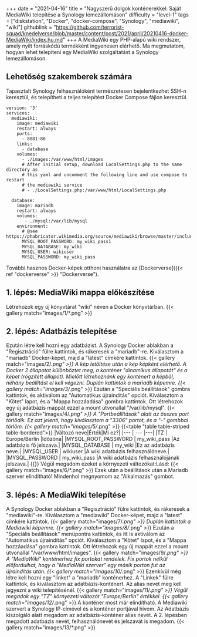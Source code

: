 +++
date = "2021-04-16"
title = "Nagyszerű dolgok konténerekkel: Saját MediaWiki telepítése a Synology lemezállomáson"
difficulty = "level-1"
tags = ["diskstation", "Docker", "docker-compose", "Synology", "mediawiki", "wiki"]
githublink = "https://github.com/terrorist-squad/knedelverse/blob/master/content/post/2021/april/20210416-docker-MediaWiki/index.hu.md"
+++
A MediaWiki egy PHP-alapú wiki rendszer, amely nyílt forráskódú termékként ingyenesen elérhető. Ma megmutatom, hogyan lehet telepíteni egy MediaWiki szolgáltatást a Synology lemezállomáson.
## Lehetőség szakemberek számára
Tapasztalt Synology felhasználóként természetesen bejelentkezhet SSH-n keresztül, és telepítheti a teljes telepítést Docker Compose fájlon keresztül.
```
version: '3'
services:
  mediawiki:
    image: mediawiki
    restart: always
    ports:
      - 8081:80
    links:
      - database
    volumes:
      - ./images:/var/www/html/images
      # After initial setup, download LocalSettings.php to the same directory as
      # this yaml and uncomment the following line and use compose to restart
      # the mediawiki service
      # - ./LocalSettings.php:/var/www/html/LocalSettings.php

  database:
    image: mariadb
    restart: always
    volumes:
       - ./mysql:/var/lib/mysql
    environment:
      # @see https://phabricator.wikimedia.org/source/mediawiki/browse/master/includes/DefaultSettings.php
      MYSQL_ROOT_PASSWORD: my_wiki_pass1
      MYSQL_DATABASE: my_wiki
      MYSQL_USER: wikiuser
      MYSQL_PASSWORD: my_wiki_pass

```
További hasznos Docker-képek otthoni használatra az [Dockerverse]({{< ref "dockerverse" >}} "Dockerverse").
## 1. lépés: MediaWiki mappa előkészítése
Létrehozok egy új könyvtárat "wiki" néven a Docker könyvtárban.
{{< gallery match="images/1/*.png" >}}

## 2. lépés: Adatbázis telepítése
Ezután létre kell hozni egy adatbázist. A Synology Docker ablakban a "Regisztráció" fülre kattintok, és rákeresek a "mariadb"-re. Kiválasztom a "mariadb" Docker-képet, majd a "latest" címkére kattintok.
{{< gallery match="images/2/*.png" >}}
A kép letöltése után a kép képként elérhető. A Docker 2 állapotot különböztet meg, a konténer "dinamikus állapotát" és a képet (rögzített állapot). Mielőtt létrehoznánk egy konténert a képből, néhány beállítást el kell végezni. Duplán kattintok a mariadb képemre.
{{< gallery match="images/3/*.png" >}}
Ezután a "Speciális beállítások" gombra kattintok, és aktiválom az "Automatikus újraindítás" opciót. Kiválasztom a "Kötet" lapot, és a "Mappa hozzáadása" gombra kattintok. Ott létrehozok egy új adatbázis mappát ezzel a mount útvonallal "/var/lib/mysql".
{{< gallery match="images/4/*.png" >}}
A "Portbeállítások" alatt az összes port törlődik. Ez azt jelenti, hogy kiválasztom a "3306" portot, és a "-" gombbal törlöm.
{{< gallery match="images/5/*.png" >}}
{{<table "table table-striped table-bordered">}}
|Változó neve|Érték|Mi ez?|
|--- | --- |---|
|TZ	| Europe/Berlin	|Időzóna|
|MYSQL_ROOT_PASSWORD	| my_wiki_pass	|Az adatbázis fő jelszava.|
|MYSQL_DATABASE |	my_wiki	|Ez az adatbázis neve.|
|MYSQL_USER	| wikiuser |A wiki adatbázis felhasználóneve.|
|MYSQL_PASSWORD	| my_wiki_pass |A wiki adatbázis felhasználójának jelszava.|
{{</table>}}
Végül megadom ezeket a környezeti változókat:Lásd:
{{< gallery match="images/6/*.png" >}}
Ezek után a beállítások után a Mariadb szerver elindítható! Mindenhol megnyomom az "Alkalmazás" gombot.
## 3. lépés: A MediaWiki telepítése
A Synology Docker ablakban a "Regisztráció" fülre kattintok, és rákeresek a "mediawiki"-re. Kiválasztom a "mediawiki" Docker-képet, majd a "latest" címkére kattintok.
{{< gallery match="images/7/*.png" >}}
Duplán kattintok a Mediawiki képemre.
{{< gallery match="images/8/*.png" >}}
Ezután a "Speciális beállítások" menüpontra kattintok, és itt is aktiválom az "Automatikus újraindítás" opciót. Kiválasztom a "Kötet" lapot, és a "Mappa hozzáadása" gombra kattintok. Ott létrehozok egy új mappát ezzel a mount útvonallal "/var/www/html/images".
{{< gallery match="images/9/*.png" >}}
A "MediaWiki" konténerhez fix portokat rendelek. Fix portok nélkül előfordulhat, hogy a "MediaWiki szerver" egy másik porton fut az újraindítás után.
{{< gallery match="images/10/*.png" >}}
Ezenkívül még létre kell hozni egy "linket" a "mariadb" konténerhez. A "Linkek" fülre kattintok, és kiválasztom az adatbázis-konténert. Az alias nevet meg kell jegyezni a wiki telepítésénél.
{{< gallery match="images/11/*.png" >}}
Végül megadok egy "TZ" környezeti változót "Europe/Berlin" értékkel.
{{< gallery match="images/12/*.png" >}}
A konténer most már elindítható. A Mediawiki szervert a Synology IP-címével és a konténer portjával hívom. Az Adatbázis kiszolgáló alatt megadom az adatbázis-konténer alias nevét. A 2. lépésben megadott adatbázis nevét, felhasználónevét és jelszavát is megadom.
{{< gallery match="images/13/*.png" >}}
